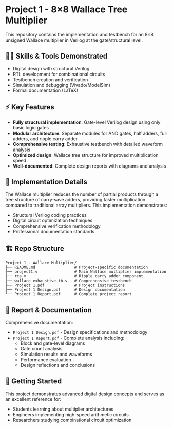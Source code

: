 # Project 1 - 8×8 Wallace Tree Multiplier
This repository contains the implementation and testbench for an 8×8 unsigned Wallace multiplier in Verilog at the gate/structural level.

## 👨‍💻 Skills & Tools Demonstrated

- Digital design with structural Verilog
- RTL development for combinational circuits
- Testbench creation and verification
- Simulation and debugging (Vivado/ModelSim)
- Formal documentation (LaTeX)

## ⚡ Key Features

- **Fully structural implementation**: Gate-level Verilog design using only basic logic gates
- **Modular architecture**: Separate modules for AND gates, half adders, full adders, and ripple carry adder
- **Comprehensive testing**: Exhaustive testbench with detailed waveform analysis
- **Optimized design**: Wallace tree structure for improved multiplication speed
- **Well-documented**: Complete design reports with diagrams and analysis

## 🎯 Implementation Details

The Wallace multiplier reduces the number of partial products through a tree structure of carry-save adders, providing faster multiplication compared to traditional array multipliers. This implementation demonstrates:

- Structural Verilog coding practices
- Digital circuit optimization techniques
- Comprehensive verification methodology
- Professional documentation standards

## 🏗️ Repo Structure

```
Project 1 - Wallace Multiplier/
├── README.md                 # Project-specific documentation
├── project1.v                # Main Wallace multiplier implementation
├── rca.v                     # Ripple carry adder component
├── wallace_exhaustive_tb.v   # Comprehensive testbench
├── Project 1.pdf             # Project instructions
├── Project 1 Design.pdf      # Design documentation
└── Project 1 Report.pdf      # Complete project report
```

## 📝 Report & Documentation

Comprehensive documentation:
- `Project 1 Design.pdf` - Design specifications and methodology
- `Project 1 Report.pdf` - Complete analysis including:
  - Block and gate-level diagrams
  - Gate count analysis
  - Simulation results and waveforms
  - Performance evaluation
  - Design reflections and conclusions

## 🧠 Getting Started

This project demonstrates advanced digital design concepts and serves as an excellent reference for:
- Students learning about multiplier architectures
- Engineers implementing high-speed arithmetic circuits
- Researchers studying combinational circuit optimization


